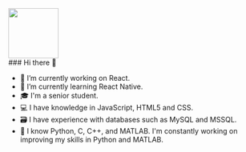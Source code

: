 <div id="header" align="left">
  <img src="https://media.giphy.com/media/M9gbBd9nbDrOTu1Mqx/giphy.gif" width="100"/>
</div>                ### Hi there 👋

- 🔭 I’m currently working on React.
- 🌱 I’m currently learning React Native.
- 🎓 I'm a senior student.
- 💻 I have knowledge in JavaScript, HTML5 and CSS.
- 🗃️ I have experience with databases such as MySQL and MSSQL.
- 🐍 I know Python, C, C++, and MATLAB. I'm constantly working on improving my skills in Python and MATLAB.



